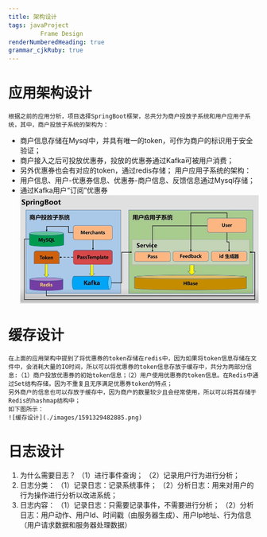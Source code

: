 ```yaml
---
title: 架构设计
tags: javaProject
         Frame Design
renderNumberedHeading: true
grammar_cjkRuby: true
---
```



# 应用架构设计
	根据之前的应用分析，项目选择SpringBoot框架，总共分为商户投放子系统和用户应用子系统，其中，商户投放子系统的架构为：
 - 商户信息存储在Mysql中，并具有唯一的token，可作为商户的标识用于安全验证；
 - 商户接入之后可投放优惠券，投放的优惠券通过Kafka可被用户消费；
 - 另外优惠券也会有对应的token，通过redis存储；
用户应用子系统的架构：
 - 用户信息、用户-优惠券信息、优惠券-商户信息、反馈信息通过Mysql存储；
 - 通过Kafka用户“订阅”优惠券
  ![架构设计](./images/1591278649247.png)

# 缓存设计
	在上面的应用架构中提到了将优惠券的token存储在redis中，因为如果将token信息存储在文件中，会消耗大量的IO时间，所以可以将优惠券的token信息存放于缓存中，共分为两部分信息:（1）商户投放优惠券的初始token信息；（2）用户使用优惠券的token信息。在Redis中通过Set结构存储，因为不重复且无序满足优惠券token的特点；
	另外商户的信息也可以存放于缓存中，因为商户的数量较少且会经常使用，所以可以将其存储于Redis的hashmap结构中；
	如下图所示：
	![缓存设计](./images/1591329482885.png)
	
# 日志设计
1. 为什么需要日志？
    （1）进行事件查询；
	（2）记录用户行为进行分析；
2. 日志分类：
   （1）记录日志：记录系统事件；
   （2）分析日志：用来对用户的行为操作进行分析以改进系统；
3. 日志内容：
   （1）记录日志：只需要记录事件，不需要进行分析；
   （2）分析日志：用户动作、用户Id、时间戳（由服务器生成）、用户Ip地址、行为信息（用户请求数据和服务器处理数据）